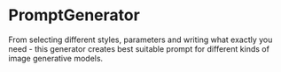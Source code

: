 # PromptGenerator

From selecting different styles, parameters and writing 
what exactly you need - this generator creates best suitable prompt
for different kinds of image generative models.
